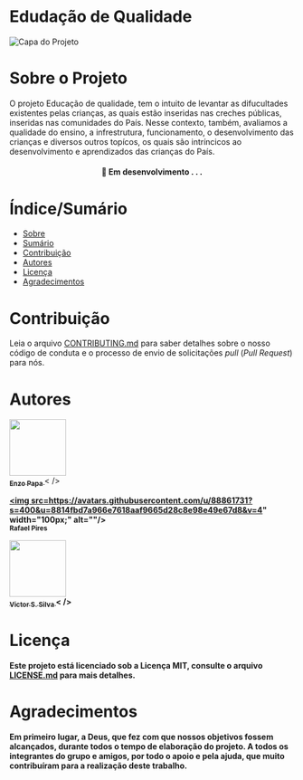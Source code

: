 # Edudação de Qualidade 


![Capa do Projeto](http://www.mpgo.mp.br/portal/imagens/2018/01/17/17_23_37_817_educa%C3%A7%C3%A3o_ensino_infantil_escola_livros.jpg)

# Sobre o Projeto

O projeto Educação de qualidade, tem o intuito de levantar as difucultades existentes pelas crianças, as quais estão inseridas nas creches públicas, inseridas nas comunidades do País. Nesse contexto, também, avaliamos a qualidade do ensino, a infrestrutura, funcionamento, o desenvolvimento das crianças e diversos outros topícos, os quais são intríncicos ao desenvolvimento e aprendizados das crianças do País.

<h4 align="center"> 
	🚧  Em desenvolvimento . . .
</h4>

# Índice/Sumário

* [Sobre](#sobre-o-projeto)
* [Sumário](#índice/sumário)
* [Contribuição](#contribuição)
* [Autores](#autores)
* [Licença](#licença)
* [Agradecimentos](#agradecimentos)


# Contribuição

Leia o arquivo [CONTRIBUTING.md](CONTRIBUTING.md) para saber detalhes sobre o nosso código de conduta e o processo de envio de solicitações *pull* (*Pull Request*) para nós.

# Autores


<a href="https://github.com/EnzoPapa"><img src="https://www.instagram.com/p/CLMPclvFZIBH_j48kR_ul3Q3egbqZoqsUaOTZI0/" width="100px;" alt=""/><br /><sub><b>Enzo Papa </b></sub></a>< /> <b>


<a href="https://github.com/rehfeld13"><img src=https://avatars.githubusercontent.com/u/88861731?s=400&u=8814fbd7a966e7618aaf9665d28c8e98e49e67d8&v=4" width="100px;" alt=""/><br /><sub><b>Rafael Pires</b></sub></a><br /> <b>
	

<a href="https://www.instagram.com/_viictorss/"><img src="https://avatars.githubusercontent.com/u/90292206?v=4" width="100px;" alt=""/><br /><sub><b>Victor S. Silva </b></sub></a>< /> <b>








# Licença

Este projeto está licenciado sob a Licença MIT,  consulte o arquivo [LICENSE.md](LICENSE.md) para mais detalhes.

# Agradecimentos

Em primeiro lugar, а Deus, qυе fez com que nossos objetivos fossem alcançados, durante todos o tempo de elaboração do projeto. A todos os integrantes do grupo e amigos, por todo o apoio e pela ajuda, que muito contribuíram para a realização deste trabalho.
